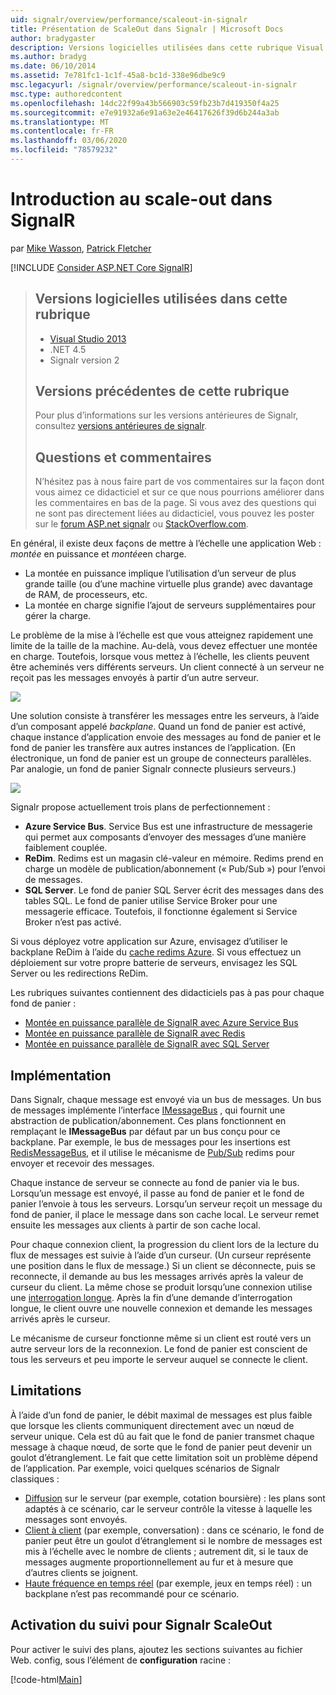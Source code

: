 ```yaml
---
uid: signalr/overview/performance/scaleout-in-signalr
title: Présentation de ScaleOut dans Signalr | Microsoft Docs
author: bradygaster
description: Versions logicielles utilisées dans cette rubrique Visual Studio 2013 .NET 4,5 Signalr version 2 versions précédentes de cette rubrique pour plus d’informations sur les versions antérieures de...
ms.author: bradyg
ms.date: 06/10/2014
ms.assetid: 7e781fc1-1c1f-45a8-bc1d-338e96dbe9c9
msc.legacyurl: /signalr/overview/performance/scaleout-in-signalr
msc.type: authoredcontent
ms.openlocfilehash: 14dc22f99a43b566903c59fb23b7d419350f4a25
ms.sourcegitcommit: e7e91932a6e91a63e2e46417626f39d6b244a3ab
ms.translationtype: MT
ms.contentlocale: fr-FR
ms.lasthandoff: 03/06/2020
ms.locfileid: "78579232"
---
```

# <a name="introduction-to-scaleout-in-signalr"></a>Introduction au scale-out dans SignalR

par [Mike Wasson](https://github.com/MikeWasson), [Patrick Fletcher](https://github.com/pfletcher)

[!INCLUDE [Consider ASP.NET Core SignalR](~/includes/signalr/signalr-version-disambiguation.md)]

> ## <a name="software-versions-used-in-this-topic"></a>Versions logicielles utilisées dans cette rubrique
>
>
> - [Visual Studio 2013](https://my.visualstudio.com/Downloads?q=visual%20studio%202013)
> - .NET 4.5
> - Signalr version 2
>
>
>
> ## <a name="previous-versions-of-this-topic"></a>Versions précédentes de cette rubrique
>
> Pour plus d’informations sur les versions antérieures de Signalr, consultez [versions antérieures de signalr](../older-versions/index.md).
>
> ## <a name="questions-and-comments"></a>Questions et commentaires
>
> N’hésitez pas à nous faire part de vos commentaires sur la façon dont vous aimez ce didacticiel et sur ce que nous pourrions améliorer dans les commentaires en bas de la page. Si vous avez des questions qui ne sont pas directement liées au didacticiel, vous pouvez les poster sur le [forum ASP.net signalr](https://forums.asp.net/1254.aspx/1?ASP+NET+SignalR) ou [StackOverflow.com](http://stackoverflow.com/).

En général, il existe deux façons de mettre à l’échelle une application Web : *montée* en puissance et *montée*en charge.

- La montée en puissance implique l’utilisation d’un serveur de plus grande taille (ou d’une machine virtuelle plus grande) avec davantage de RAM, de processeurs, etc.
- La montée en charge signifie l’ajout de serveurs supplémentaires pour gérer la charge.

Le problème de la mise à l’échelle est que vous atteignez rapidement une limite de la taille de la machine. Au-delà, vous devez effectuer une montée en charge. Toutefois, lorsque vous mettez à l’échelle, les clients peuvent être acheminés vers différents serveurs. Un client connecté à un serveur ne reçoit pas les messages envoyés à partir d’un autre serveur.

![](scaleout-in-signalr/_static/image1.png)

Une solution consiste à transférer les messages entre les serveurs, à l’aide d’un composant appelé *backplane*. Quand un fond de panier est activé, chaque instance d’application envoie des messages au fond de panier et le fond de panier les transfère aux autres instances de l’application. (En électronique, un fond de panier est un groupe de connecteurs parallèles. Par analogie, un fond de panier Signalr connecte plusieurs serveurs.)

![](scaleout-in-signalr/_static/image2.png)

Signalr propose actuellement trois plans de perfectionnement :

- **Azure Service Bus**. Service Bus est une infrastructure de messagerie qui permet aux composants d’envoyer des messages d’une manière faiblement couplée.
- **ReDim**. Redims est un magasin clé-valeur en mémoire. Redims prend en charge un modèle de publication/abonnement (« Pub/Sub ») pour l’envoi de messages.
- **SQL Server**. Le fond de panier SQL Server écrit des messages dans des tables SQL. Le fond de panier utilise Service Broker pour une messagerie efficace. Toutefois, il fonctionne également si Service Broker n’est pas activé.

Si vous déployez votre application sur Azure, envisagez d’utiliser le backplane ReDim à l’aide du [cache redims Azure](https://azure.microsoft.com/services/cache/). Si vous effectuez un déploiement sur votre propre batterie de serveurs, envisagez les SQL Server ou les redirections ReDim.

Les rubriques suivantes contiennent des didacticiels pas à pas pour chaque fond de panier :

- [Montée en puissance parallèle de SignalR avec Azure Service Bus](scaleout-with-windows-azure-service-bus.md)
- [Montée en puissance parallèle de SignalR avec Redis](scaleout-with-redis.md)
- [Montée en puissance parallèle de SignalR avec SQL Server](scaleout-with-sql-server.md)

## <a name="implementation"></a>Implémentation

Dans Signalr, chaque message est envoyé via un bus de messages. Un bus de messages implémente l’interface [IMessageBus](https://msdn.microsoft.com/library/microsoft.aspnet.signalr.messaging.imessagebus(v=vs.100).aspx) , qui fournit une abstraction de publication/abonnement. Ces plans fonctionnent en remplaçant le **IMessageBus** par défaut par un bus conçu pour ce backplane. Par exemple, le bus de messages pour les insertions est [RedisMessageBus](https://msdn.microsoft.com/library/microsoft.aspnet.signalr.redis.redismessagebus(v=vs.100).aspx), et il utilise le mécanisme de [Pub/Sub](http://redis.io/topics/pubsub) redims pour envoyer et recevoir des messages.

Chaque instance de serveur se connecte au fond de panier via le bus. Lorsqu’un message est envoyé, il passe au fond de panier et le fond de panier l’envoie à tous les serveurs. Lorsqu’un serveur reçoit un message du fond de panier, il place le message dans son cache local. Le serveur remet ensuite les messages aux clients à partir de son cache local.

Pour chaque connexion client, la progression du client lors de la lecture du flux de messages est suivie à l’aide d’un curseur. (Un curseur représente une position dans le flux de message.) Si un client se déconnecte, puis se reconnecte, il demande au bus les messages arrivés après la valeur de curseur du client. La même chose se produit lorsqu’une connexion utilise une [interrogation longue](../getting-started/introduction-to-signalr.md#transports). Après la fin d’une demande d’interrogation longue, le client ouvre une nouvelle connexion et demande les messages arrivés après le curseur.

Le mécanisme de curseur fonctionne même si un client est routé vers un autre serveur lors de la reconnexion. Le fond de panier est conscient de tous les serveurs et peu importe le serveur auquel se connecte le client.

## <a name="limitations"></a>Limitations

À l’aide d’un fond de panier, le débit maximal de messages est plus faible que lorsque les clients communiquent directement avec un nœud de serveur unique. Cela est dû au fait que le fond de panier transmet chaque message à chaque nœud, de sorte que le fond de panier peut devenir un goulot d’étranglement. Le fait que cette limitation soit un problème dépend de l’application. Par exemple, voici quelques scénarios de Signalr classiques :

- [Diffusion](../getting-started/tutorial-server-broadcast-with-signalr.md) sur le serveur (par exemple, cotation boursière) : les plans sont adaptés à ce scénario, car le serveur contrôle la vitesse à laquelle les messages sont envoyés.
- [Client à client](../getting-started/tutorial-getting-started-with-signalr.md) (par exemple, conversation) : dans ce scénario, le fond de panier peut être un goulot d’étranglement si le nombre de messages est mis à l’échelle avec le nombre de clients ; autrement dit, si le taux de messages augmente proportionnellement au fur et à mesure que d’autres clients se joignent.
- [Haute fréquence en temps réel](../getting-started/tutorial-high-frequency-realtime-with-signalr.md) (par exemple, jeux en temps réel) : un backplane n’est pas recommandé pour ce scénario.

## <a name="enabling-tracing-for-signalr-scaleout"></a>Activation du suivi pour Signalr ScaleOut

Pour activer le suivi des plans, ajoutez les sections suivantes au fichier Web. config, sous l’élément de **configuration** racine :

[!code-html[Main](scaleout-in-signalr/samples/sample1.html)]
